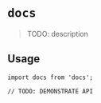 # `docs`

> TODO: description

## Usage

```
import docs from 'docs';

// TODO: DEMONSTRATE API
```
